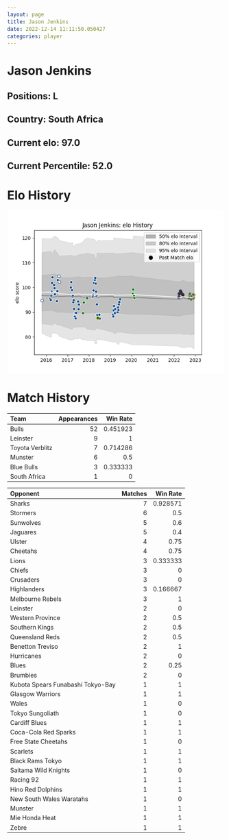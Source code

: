 ```yaml
---  
layout: page  
title: Jason Jenkins  
date: 2022-12-14 11:11:50.050427  
categories: player  
---
```

# Jason Jenkins

## Positions: L

## Country: South Africa

## Current elo: 97.0

## Current Percentile: 52.0

# Elo History


![elo history](history_JasonJenkins.png)
# Match History


| Team            |   Appearances |   Win Rate |
|:----------------|--------------:|-----------:|
| Bulls           |            52 |   0.451923 |
| Leinster        |             9 |   1        |
| Toyota Verblitz |             7 |   0.714286 |
| Munster         |             6 |   0.5      |
| Blue Bulls      |             3 |   0.333333 |
| South Africa    |             1 |   0        |

| Opponent                          |   Matches |   Win Rate |
|:----------------------------------|----------:|-----------:|
| Sharks                            |         7 |   0.928571 |
| Stormers                          |         6 |   0.5      |
| Sunwolves                         |         5 |   0.6      |
| Jaguares                          |         5 |   0.4      |
| Ulster                            |         4 |   0.75     |
| Cheetahs                          |         4 |   0.75     |
| Lions                             |         3 |   0.333333 |
| Chiefs                            |         3 |   0        |
| Crusaders                         |         3 |   0        |
| Highlanders                       |         3 |   0.166667 |
| Melbourne Rebels                  |         3 |   1        |
| Leinster                          |         2 |   0        |
| Western Province                  |         2 |   0.5      |
| Southern Kings                    |         2 |   0.5      |
| Queensland Reds                   |         2 |   0.5      |
| Benetton Treviso                  |         2 |   1        |
| Hurricanes                        |         2 |   0        |
| Blues                             |         2 |   0.25     |
| Brumbies                          |         2 |   0        |
| Kubota Spears Funabashi Tokyo-Bay |         1 |   1        |
| Glasgow Warriors                  |         1 |   1        |
| Wales                             |         1 |   0        |
| Tokyo Sungoliath                  |         1 |   0        |
| Cardiff Blues                     |         1 |   1        |
| Coca-Cola Red Sparks              |         1 |   1        |
| Free State Cheetahs               |         1 |   0        |
| Scarlets                          |         1 |   1        |
| Black Rams Tokyo                  |         1 |   1        |
| Saitama Wild Knights              |         1 |   0        |
| Racing 92                         |         1 |   1        |
| Hino Red Dolphins                 |         1 |   1        |
| New South Wales Waratahs          |         1 |   0        |
| Munster                           |         1 |   1        |
| Mie Honda Heat                    |         1 |   1        |
| Zebre                             |         1 |   1        |